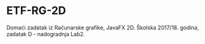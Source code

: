# ETF-RG-2D
Domaći zadatak iz Računarske grafike, JavaFX 2D.
Školska 2017/18. godina, zadatak D - nadogradnja Lab2.
